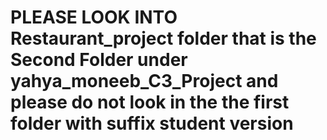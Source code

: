 # PLEASE LOOK INTO Restaurant_project folder that is the Second Folder under yahya_moneeb_C3_Project and please do not look in the the first folder with suffix student version
